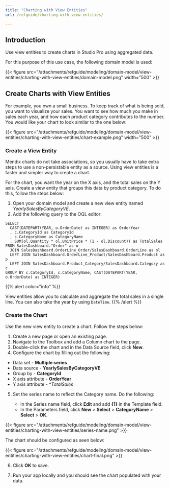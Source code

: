 ```yaml
---
title: "Charting with View Entities"
url: /refguide/charting-with-view-entities/

---
```


## Introduction

Use view entities to create charts in Studio Pro using aggregated data. 

For this purpose of this use case, the following domain model is used:

{{< figure src="/attachments/refguide/modeling/domain-model/view-entities/charting-with-view-entities/domain-model.png" width="500" >}}

## Create Charts with View Entities

For example, you own a small business. To keep track of what is being sold, you want to visualize your sales. You want to see how much you make in sales each year, and how each product category contributes to the number. You would like your chart to look similar to the one below:

{{< figure src="/attachments/refguide/modeling/domain-model/view-entities/charting-with-view-entities/chart-example.png" width="500" >}}

### Create a View Entity

Mendix charts do not take associations, so you usually have to take extra steps to use a non-persistable entity as a source. Using view entities is a faster and simpler way to create a chart.

For the chart, you want the year on the X axis, and the total sales on the Y axis. Create a view entity that groups this data by product category. To do this, follow the steps below:

1. Open your domain model and create a new view entity named *YearlySalesByCategoryVE*. 
2. Add the following query to the OQL editor:

```
SELECT
  CAST(DATEPART(YEAR, o.OrderDate) as INTEGER) as OrderYear
  , c.CategoryId as CategoryId
  , c.CategoryName as CategoryName
  , SUM(ol.Quantity * ol.UnitPrice * (1 - ol.Discount)) as TotalSales
FROM SalesDashboard."Order" as o
  JOIN SalesDashboard.OrderLine_Order/SalesDashboard.OrderLine as ol
  LEFT JOIN SalesDashboard.OrderLine_Product/SalesDashboard.Product as p
  LEFT JOIN SalesDashboard.Product_Category/SalesDashboard.Category as c
GROUP BY c.CategoryId, c.CategoryName, CAST(DATEPART(YEAR, o.OrderDate) as INTEGER)
``` 

{{% alert color="info" %}}

View entities allow you to calculate and aggregate the total sales in a single line. You can also take the year by using `DateTime`. 
{{% /alert %}}

### Create the Chart

Use the new view entity to create a chart. Follow the steps below:

1. Create a new page or open an existing page.
2. Navigate to the Toolbox and add a Column chart to the page. 
3. Double-click the chart and in the Data Source field, click **New**. 
4. Configure the chart by filling out the following:

* Data set - **Multiple series**
* Data source - **YearlySalesByCategoryVE**
* Group by - **CategoryId** 
* X axis attribute - **OrderYear**
* Y axis attribute - **TotalSales*

5. Set the series name to reflect the Category name. Do the following:
  
   * In the Series name field, click **Edit** and add **{1}** in the Template field. 
   * In the Parameters field, click **New** > **Select** > **CategoryName** > **Select** > **OK**.

{{< figure src="/attachments/refguide/modeling/domain-model/view-entities/charting-with-view-entities/series-name.png" >}}

 The chart should be configured as seen below: 

{{< figure src="/attachments/refguide/modeling/domain-model/view-entities/charting-with-view-entities/chart-final.png" >}}

6. Click **OK** to save.

7. Run your app locally and you should see the chart populated with your data. 
